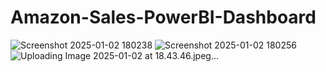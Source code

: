 # Amazon-Sales-PowerBI-Dashboard

![Screenshot 2025-01-02 180238](https://github.com/user-attachments/assets/504a5861-1520-43ef-8b38-a6c7ab5c5f50)
![Screenshot 2025-01-02 180256](https://github.com/user-attachments/assets/b0e211ee-9780-452f-a4f8-d0e49bd69bf2)
![Uploading Image 2025-01-02 at 18.43.46.jpeg…]()
